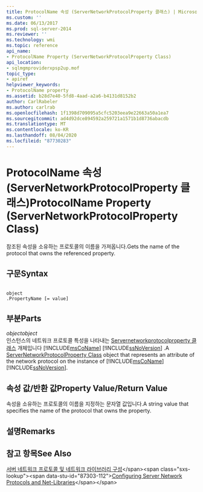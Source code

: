 ```yaml
---
title: ProtocolName 속성 (ServerNetworkProtocolProperty 클래스) | Microsoft Docs
ms.custom: ''
ms.date: 06/13/2017
ms.prod: sql-server-2014
ms.reviewer: ''
ms.technology: wmi
ms.topic: reference
api_name:
- ProtocolName Property (ServerNetworkProtocolProperty Class)
api_location:
- sqlmgmproviderxpsp2up.mof
topic_type:
- apiref
helpviewer_keywords:
- ProtocolName property
ms.assetid: b28d7e40-5fd8-4aad-a2a6-b4131d8152b2
author: CarlRabeler
ms.author: carlrab
ms.openlocfilehash: 1f1398d709095a5cfc5203eea9e22663a50a1ea7
ms.sourcegitcommit: ad4d92dce894592a259721a1571b1d8736abacdb
ms.translationtype: MT
ms.contentlocale: ko-KR
ms.lasthandoff: 08/04/2020
ms.locfileid: "87730283"
---
```

# <a name="protocolname-property-servernetworkprotocolproperty-class"></a><span data-ttu-id="87303-102">ProtocolName 속성(ServerNetworkProtocolProperty 클래스)</span><span class="sxs-lookup"><span data-stu-id="87303-102">ProtocolName Property (ServerNetworkProtocolProperty Class)</span></span>
  <span data-ttu-id="87303-103">참조된 속성을 소유하는 프로토콜의 이름을 가져옵니다.</span><span class="sxs-lookup"><span data-stu-id="87303-103">Gets the name of the protocol that owns the referenced property.</span></span>  
  
## <a name="syntax"></a><span data-ttu-id="87303-104">구문</span><span class="sxs-lookup"><span data-stu-id="87303-104">Syntax</span></span>  
  
```  
  
object  
.PropertyName [= value]  
```  
  
## <a name="parts"></a><span data-ttu-id="87303-105">부분</span><span class="sxs-lookup"><span data-stu-id="87303-105">Parts</span></span>  
 <span data-ttu-id="87303-106">*object*</span><span class="sxs-lookup"><span data-stu-id="87303-106">*object*</span></span>  
 <span data-ttu-id="87303-107">인스턴스의 네트워크 프로토콜 특성을 나타내는 [Servernetworkprotocolproperty 클래스](servernetworkprotocolproperty-class.md) 개체입니다 [!INCLUDE[msCoName](../../../includes/msconame-md.md)] [!INCLUDE[ssNoVersion](../../../includes/ssnoversion-md.md)] .</span><span class="sxs-lookup"><span data-stu-id="87303-107">A [ServerNetworkProtocolProperty Class](servernetworkprotocolproperty-class.md) object that represents an attribute of the network protocol on the instance of [!INCLUDE[msCoName](../../../includes/msconame-md.md)] [!INCLUDE[ssNoVersion](../../../includes/ssnoversion-md.md)].</span></span>  
  
## <a name="property-valuereturn-value"></a><span data-ttu-id="87303-108">속성 값/반환 값</span><span class="sxs-lookup"><span data-stu-id="87303-108">Property Value/Return Value</span></span>  
 <span data-ttu-id="87303-109">속성을 소유하는 프로토콜의 이름을 지정하는 문자열 값입니다.</span><span class="sxs-lookup"><span data-stu-id="87303-109">A string value that specifies the name of the protocol that owns the property.</span></span>  
  
## <a name="remarks"></a><span data-ttu-id="87303-110">설명</span><span class="sxs-lookup"><span data-stu-id="87303-110">Remarks</span></span>  
  
## <a name="see-also"></a><span data-ttu-id="87303-111">참고 항목</span><span class="sxs-lookup"><span data-stu-id="87303-111">See Also</span></span>  
 <span data-ttu-id="87303-112">[서버 네트워크 프로토콜 및 네트워크 라이브러리 구성](https://msdn.microsoft.com/library/ms177485\(v=sql.100\).aspx)</span><span class="sxs-lookup"><span data-stu-id="87303-112">[Configuring Server Network Protocols and Net-Libraries](https://msdn.microsoft.com/library/ms177485\(v=sql.100\).aspx)</span></span>  
  
  
